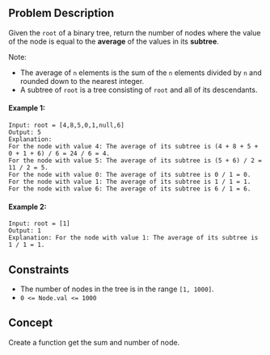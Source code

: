 ## Problem Description

Given the `root` of a binary tree, return the number of nodes where the value of the node is equal to the **average** of the values in its **subtree**.

Note:

- The average of `n` elements is the sum of the `n` elements divided by `n` and rounded down to the nearest integer.
- A subtree of `root` is a tree consisting of `root` and all of its descendants.

#### Example 1:
```plaintext
Input: root = [4,8,5,0,1,null,6]
Output: 5
Explanation: 
For the node with value 4: The average of its subtree is (4 + 8 + 5 + 0 + 1 + 6) / 6 = 24 / 6 = 4.
For the node with value 5: The average of its subtree is (5 + 6) / 2 = 11 / 2 = 5.
For the node with value 0: The average of its subtree is 0 / 1 = 0.
For the node with value 1: The average of its subtree is 1 / 1 = 1.
For the node with value 6: The average of its subtree is 6 / 1 = 6.
```

#### Example 2:
```plaintext
Input: root = [1]
Output: 1
Explanation: For the node with value 1: The average of its subtree is 1 / 1 = 1.
 ```

## Constraints

- The number of nodes in the tree is in the range `[1, 1000]`.
- `0 <= Node.val <= 1000`

## Concept
Create a function get the sum and number of node. 
